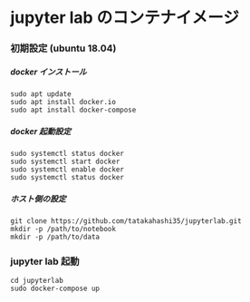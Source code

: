 # jupyter lab のコンテナイメージ

### 初期設定 (ubuntu 18.04)
##### docker インストール
```
sudo apt update
sudo apt install docker.io
sudo apt install docker-compose
```

##### docker 起動設定
```
sudo systemctl status docker
sudo systemctl start docker
sudo systemctl enable docker
sudo systemctl status docker
```

##### ホスト側の設定
```
git clone https://github.com/tatakahashi35/jupyterlab.git
mkdir -p /path/to/notebook
mkdir -p /path/to/data
```

### jupyter lab 起動
```
cd jupyterlab
sudo docker-compose up
```
